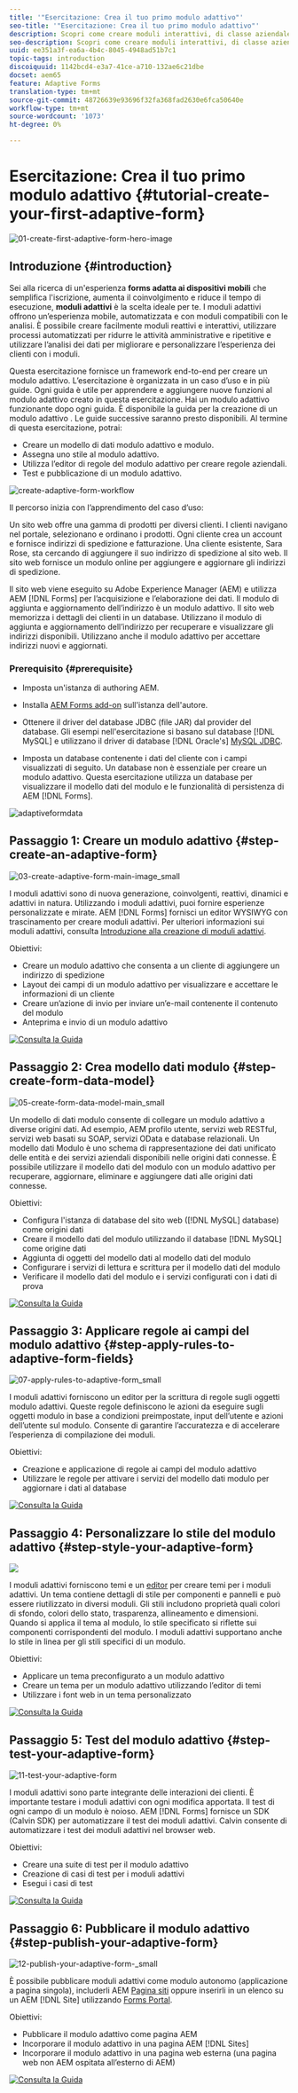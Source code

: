 ```yaml
---
title: '"Esercitazione: Crea il tuo primo modulo adattivo"'
seo-title: '"Esercitazione: Crea il tuo primo modulo adattivo"'
description: Scopri come creare moduli interattivi, di classe aziendale e reattivi.
seo-description: Scopri come creare moduli interattivi, di classe aziendale e reattivi.
uuid: ee351a3f-ea6a-4b4c-8045-4948ad51b7c1
topic-tags: introduction
discoiquuid: 1142bcd4-e3a7-41ce-a710-132ae6c21dbe
docset: aem65
feature: Adaptive Forms
translation-type: tm+mt
source-git-commit: 48726639e93696f32fa368fad2630e6fca50640e
workflow-type: tm+mt
source-wordcount: '1073'
ht-degree: 0%

---
```



# Esercitazione: Crea il tuo primo modulo adattivo {#tutorial-create-your-first-adaptive-form}

![01-create-first-adaptive-form-hero-image](assets/01-create-first-adaptive-form-hero-image.png)

## Introduzione {#introduction}

Sei alla ricerca di un&#39;esperienza **forms adatta ai dispositivi mobili** che semplifica l&#39;iscrizione, aumenta il coinvolgimento e riduce il tempo di esecuzione, **moduli adattivi** è la scelta ideale per te. I moduli adattivi offrono un’esperienza mobile, automatizzata e con moduli compatibili con le analisi. È possibile creare facilmente moduli reattivi e interattivi, utilizzare processi automatizzati per ridurre le attività amministrative e ripetitive e utilizzare l’analisi dei dati per migliorare e personalizzare l’esperienza dei clienti con i moduli.

Questa esercitazione fornisce un framework end-to-end per creare un modulo adattivo. L’esercitazione è organizzata in un caso d’uso e in più guide. Ogni guida è utile per apprendere e aggiungere nuove funzioni al modulo adattivo creato in questa esercitazione. Hai un modulo adattivo funzionante dopo ogni guida. È disponibile la guida per la creazione di un modulo adattivo . Le guide successive saranno presto disponibili. Al termine di questa esercitazione, potrai:

* Creare un modello di dati modulo adattivo e modulo.
* Assegna uno stile al modulo adattivo.
* Utilizza l’editor di regole del modulo adattivo per creare regole aziendali.
* Test e pubblicazione di un modulo adattivo.

![create-adaptive-form-workflow](assets/create-daptive-form-workflow.png)

Il percorso inizia con l’apprendimento del caso d’uso:

Un sito web offre una gamma di prodotti per diversi clienti. I clienti navigano nel portale, selezionano e ordinano i prodotti. Ogni cliente crea un account e fornisce indirizzi di spedizione e fatturazione. Una cliente esistente, Sara Rose, sta cercando di aggiungere il suo indirizzo di spedizione al sito web. Il sito web fornisce un modulo online per aggiungere e aggiornare gli indirizzi di spedizione.

Il sito web viene eseguito su Adobe Experience Manager (AEM) e utilizza AEM [!DNL Forms] per l’acquisizione e l’elaborazione dei dati. Il modulo di aggiunta e aggiornamento dell’indirizzo è un modulo adattivo. Il sito web memorizza i dettagli dei clienti in un database. Utilizzano il modulo di aggiunta e aggiornamento dell’indirizzo per recuperare e visualizzare gli indirizzi disponibili. Utilizzano anche il modulo adattivo per accettare indirizzi nuovi e aggiornati.

### Prerequisito {#prerequisite}

* Imposta un&#39;istanza di authoring AEM.
* Installa [AEM Forms add-on](../../forms/using/installing-configuring-aem-forms-osgi.md) sull&#39;istanza dell&#39;autore.
* Ottenere il driver del database JDBC (file JAR) dal provider del database. Gli esempi nell&#39;esercitazione si basano sul database [!DNL MySQL] e utilizzano il driver di database [!DNL Oracle's] [MySQL JDBC](https://dev.mysql.com/downloads/connector/j/5.1.html).

* Imposta un database contenente i dati del cliente con i campi visualizzati di seguito. Un database non è essenziale per creare un modulo adattivo. Questa esercitazione utilizza un database per visualizzare il modello dati del modulo e le funzionalità di persistenza di AEM [!DNL Forms].

![adaptiveformdata](assets/adaptiveformdata.png)

## Passaggio 1: Creare un modulo adattivo {#step-create-an-adaptive-form}

![03-create-adaptive-form-main-image_small](assets/03-create-adaptive-form-main-image_small.png)

I moduli adattivi sono di nuova generazione, coinvolgenti, reattivi, dinamici e adattivi in natura. Utilizzando i moduli adattivi, puoi fornire esperienze personalizzate e mirate. AEM [!DNL Forms] fornisci un editor WYSIWYG con trascinamento per creare moduli adattivi. Per ulteriori informazioni sui moduli adattivi, consulta [Introduzione alla creazione di moduli adattivi](../../forms/using/introduction-forms-authoring.md).

Obiettivi:

* Creare un modulo adattivo che consenta a un cliente di aggiungere un indirizzo di spedizione
* Layout dei campi di un modulo adattivo per visualizzare e accettare le informazioni di un cliente
* Creare un’azione di invio per inviare un’e-mail contenente il contenuto del modulo
* Anteprima e invio di un modulo adattivo

[![Consulta la Guida](https://helpx.adobe.com/content/dam/help/en/marketing-cloud/how-to/digital-foundation/_jcr_content/main-pars/image_1250343773/see-the-guide-sm.png)](create-adaptive-form.md)

## Passaggio 2: Crea modello dati modulo {#step-create-form-data-model}

![05-create-form-data-model-main_small](assets/05-create-form-data-model-main_small.png)

Un modello di dati modulo consente di collegare un modulo adattivo a diverse origini dati. Ad esempio, AEM profilo utente, servizi web RESTful, servizi web basati su SOAP, servizi OData e database relazionali. Un modello dati Modulo è uno schema di rappresentazione dei dati unificato delle entità e dei servizi aziendali disponibili nelle origini dati connesse. È possibile utilizzare il modello dati del modulo con un modulo adattivo per recuperare, aggiornare, eliminare e aggiungere dati alle origini dati connesse.

Obiettivi:

* Configura l&#39;istanza di database del sito web ([!DNL MySQL] database) come origini dati
* Creare il modello dati del modulo utilizzando il database [!DNL MySQL] come origine dati
* Aggiunta di oggetti del modello dati al modello dati del modulo
* Configurare i servizi di lettura e scrittura per il modello dati del modulo
* Verificare il modello dati del modulo e i servizi configurati con i dati di prova

[![Consulta la Guida](https://helpx.adobe.com/content/dam/help/en/marketing-cloud/how-to/digital-foundation/_jcr_content/main-pars/image_1250343773/see-the-guide-sm.png)](create-form-data-model.md)

## Passaggio 3: Applicare regole ai campi del modulo adattivo {#step-apply-rules-to-adaptive-form-fields}

![07-apply-rules-to-adaptive-form_small](assets/07-apply-rules-to-adaptive-form_small.png)

I moduli adattivi forniscono un editor per la scrittura di regole sugli oggetti modulo adattivi. Queste regole definiscono le azioni da eseguire sugli oggetti modulo in base a condizioni preimpostate, input dell’utente e azioni dell’utente sul modulo. Consente di garantire l’accuratezza e di accelerare l’esperienza di compilazione dei moduli.

Obiettivi:

* Creazione e applicazione di regole ai campi del modulo adattivo
* Utilizzare le regole per attivare i servizi del modello dati modulo per aggiornare i dati al database

[![Consulta la Guida](https://helpx.adobe.com/content/dam/help/en/marketing-cloud/how-to/digital-foundation/_jcr_content/main-pars/image_1250343773/see-the-guide-sm.png)](apply-rules-to-adaptive-form-fields.md)

## Passaggio 4: Personalizzare lo stile del modulo adattivo {#step-style-your-adaptive-form}

![](/help/forms/using/assets/09-style-your-adaptive-form-small.png)

I moduli adattivi forniscono temi e un [editor](../../forms/using/themes.md) per creare temi per i moduli adattivi. Un tema contiene dettagli di stile per componenti e pannelli e può essere riutilizzato in diversi moduli. Gli stili includono proprietà quali colori di sfondo, colori dello stato, trasparenza, allineamento e dimensioni. Quando si applica il tema al modulo, lo stile specificato si riflette sui componenti corrispondenti del modulo. I moduli adattivi supportano anche lo stile in linea per gli stili specifici di un modulo.

Obiettivi:

* Applicare un tema preconfigurato a un modulo adattivo
* Creare un tema per un modulo adattivo utilizzando l’editor di temi
* Utilizzare i font web in un tema personalizzato

[![Consulta la Guida](https://helpx.adobe.com/content/dam/help/en/marketing-cloud/how-to/digital-foundation/_jcr_content/main-pars/image_1250343773/see-the-guide-sm.png)](style-your-adaptive-form.md)

## Passaggio 5: Test del modulo adattivo {#step-test-your-adaptive-form}

![11-test-your-adaptive-form](assets/11-test-your-adaptive-form.png)

I moduli adattivi sono parte integrante delle interazioni dei clienti. È importante testare i moduli adattivi con ogni modifica apportata. Il test di ogni campo di un modulo è noioso. AEM [!DNL Forms] fornisce un SDK (Calvin SDK) per automatizzare il test dei moduli adattivi. Calvin consente di automatizzare i test dei moduli adattivi nel browser web.

Obiettivi:

* Creare una suite di test per il modulo adattivo
* Creazione di casi di test per i moduli adattivi
* Esegui i casi di test

[![Consulta la Guida](https://helpx.adobe.com/content/dam/help/en/marketing-cloud/how-to/digital-foundation/_jcr_content/main-pars/image_1250343773/see-the-guide-sm.png)](testing-your-adaptive-form.md)

## Passaggio 6: Pubblicare il modulo adattivo {#step-publish-your-adaptive-form}

![12-publish-your-adaptive-form-_small](assets/12-publish-your-adaptive-form-_small.png)

È possibile pubblicare moduli adattivi come modulo autonomo (applicazione a pagina singola), includerli AEM [Pagina siti](/help/forms/using/embed-adaptive-form-aem-sites.md) oppure inserirli in un elenco su un AEM [!DNL Site] utilizzando [Forms Portal](../../forms/using/introduction-publishing-forms.md).

Obiettivi:

* Pubblicare il modulo adattivo come pagina AEM
* Incorporare il modulo adattivo in una pagina AEM [!DNL Sites]
* Incorporare il modulo adattivo in una pagina web esterna (una pagina web non AEM ospitata all’esterno di AEM)

[![Consulta la Guida](https://helpx.adobe.com/content/dam/help/en/marketing-cloud/how-to/digital-foundation/_jcr_content/main-pars/image_1250343773/see-the-guide-sm.png)](publish-your-adaptive-form.md)